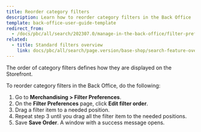 ```yaml
---
title: Reorder category filters
description: Learn how to reorder category filters in the Back Office
template: back-office-user-guide-template
redirect_from:
  - /docs/pbc/all/search/202307.0/manage-in-the-back-office/filter-preferences/reorder-filter-preferences.html
related:
  - title: Standard filters overview
    link: docs/pbc/all/search/page.version/base-shop/search-feature-overview/standard-filters-overview.html
---
```


The order of category filters defines how they are displayed on the Storefront.

To reorder category filters in the Back Office, do the following:

1. Go to **Merchandising&nbsp;<span aria-label="and then">></span> Filter Preferences**.
2. On the **Filter Preferences** page, click **Edit filter order**.
3. Drag a filter item to a needed position.
4. Repeat step 3 until you drag all the filter item to the needed positions.
5. Save **Save Order**.
    A window with a success message opens.
